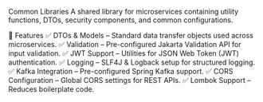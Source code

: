 Common Libraries
A shared library for microservices containing utility functions, DTOs, security components, and common configurations.

📜 Features
✅ DTOs & Models – Standard data transfer objects used across microservices.
✅ Validation – Pre-configured Jakarta Validation API for input validation.
✅ JWT Support – Utilities for JSON Web Token (JWT) authentication.
✅ Logging – SLF4J & Logback setup for structured logging.
✅ Kafka Integration – Pre-configured Spring Kafka support.
✅ CORS Configuration – Global CORS settings for REST APIs.
✅ Lombok Support – Reduces boilerplate code.